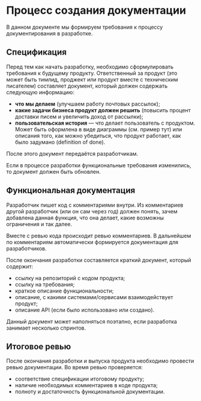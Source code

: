 # **Процесс создания документации**

В данном документе мы формируем требования к процессу документирования в разработке.

## Спецификация
Перед тем как начать разработку, необходимо сформулировать требования к будущему продукту.
Ответственный за продукт (это может быть тимлид, проджект или продукт вместе с техническим писателем) составляет документ,
который должен содержать следующую информацию:

- **что мы делаем** (улучшаем работу почтовых рассылок);
- **какие задачи бизнеса продукт должен решить** (повысить процент доставки писем и увеличить доход от рассылки);
- **пользовательская история** — что делает пользователь с продуктом. Может быть оформлена в виде диаграммы (см. пример тут) или описания того, как можно убедиться, что продукт работает, как было задумано (definition of done).

После этого документ передаётся разработчикам.

Если в процессе разработки функциональные требования изменились, то документ должен быть обновлен. 

## Функциональная документация

Разработчик пишет код с комментариями внутри. Из комментариев другой разработчик (или он сам через год) должен понять,
зачем добавлена данная функция, что она делает, какие возможны ограничения и так далее. 

Вместе с ревью кода происходит ревью комментариев. В дальнейшем по комментариям автоматически формируется документация для
разработчиков.

После окончания разработки составляется краткий документ, который содержит:

- ссылку на репозиторий с кодом продукта;
- ссылку на требования;
- краткое описание функциональности;
- описание, с какими системами/сервисами взаимодействует продукт;
- описание API (если было использовано или создано).

Данный документ может наполняться поэтапно, если разработка занимает несколько спринтов. 

## Итоговое ревью

После окончания разработки и выпуска продукта необходимо провести ревью документации. Во время ревью проверяется:

- соответствие спецификации итоговому продукту;
- наличие необходимых комментариев в коде продукта;
- полноту и достаточность функциональной документации.